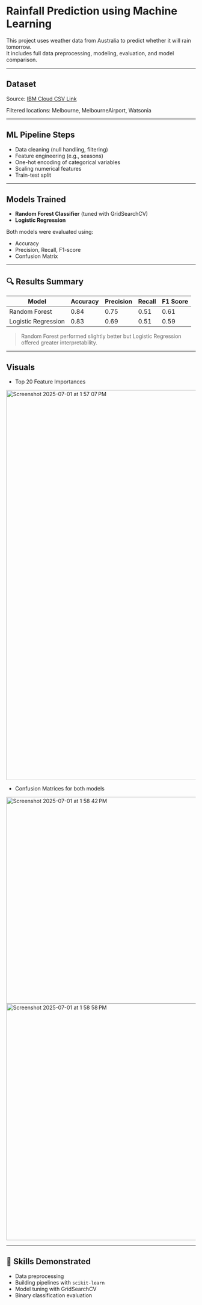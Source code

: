 # Rainfall Prediction using Machine Learning

This project uses weather data from Australia to predict whether it will rain tomorrow.  
It includes full data preprocessing, modeling, evaluation, and model comparison.

---

## Dataset
Source: [IBM Cloud CSV Link](https://cf-courses-data.s3.us.cloud-object-storage.appdomain.cloud/_0eYOqji3unP1tDNKWZMjg/weatherAUS-2.csv)

Filtered locations: Melbourne, MelbourneAirport, Watsonia

---

## ML Pipeline Steps

- Data cleaning (null handling, filtering)
- Feature engineering (e.g., seasons)
- One-hot encoding of categorical variables
- Scaling numerical features
- Train-test split

---

## Models Trained

- **Random Forest Classifier** (tuned with GridSearchCV)
- **Logistic Regression**

Both models were evaluated using:
- Accuracy
- Precision, Recall, F1-score
- Confusion Matrix

---

## 🔍 Results Summary

| Model              | Accuracy | Precision | Recall | F1 Score |
|--------------------|----------|-----------|--------|----------|
| Random Forest      | 0.84     | 0.75      | 0.51   | 0.61     |
| Logistic Regression| 0.83     | 0.69      | 0.51   | 0.59     |

> Random Forest performed slightly better but Logistic Regression offered greater interpretability.

---

## Visuals

- Top 20 Feature Importances
<img width="1038" alt="Screenshot 2025-07-01 at 1 57 07 PM" src="https://github.com/user-attachments/assets/47450de1-630a-480a-ab47-da18c8baa856" />

- Confusion Matrices for both models

<img width="550" alt="Screenshot 2025-07-01 at 1 58 42 PM" src="https://github.com/user-attachments/assets/8e496760-1d47-4153-bae8-530762c5b283" />
<img width="630" alt="Screenshot 2025-07-01 at 1 58 58 PM" src="https://github.com/user-attachments/assets/2b687921-3f95-4f1c-8f70-44e9dc18603e" />

---


## 🧠 Skills Demonstrated

- Data preprocessing
- Building pipelines with `scikit-learn`
- Model tuning with GridSearchCV
- Binary classification evaluation
